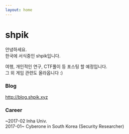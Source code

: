 ```yaml
---
layout: home
---
```

# shpik

안녕하세요.<br>
한국에 서식중인 shpik입니다.<br>

여행, 개인적인 연구, CTF풀이 등 포스팅 할 예정입니다.<br>
그 외 게임 관련도 올라옵니다 :)<br>


### Blog
http://blog.shpik.xyz



### Career
 ~2017-02  Inha Univ.<br>
 2017-01~  Cyberone in South Korea (Security Researcher)
